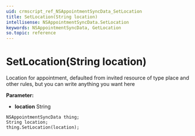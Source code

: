 ```yaml
---
uid: crmscript_ref_NSAppointmentSyncData_SetLocation
title: SetLocation(String location)
intellisense: NSAppointmentSyncData.SetLocation
keywords: NSAppointmentSyncData, GetLocation
so.topic: reference
---
```


# SetLocation(String location)

Location for appointment, defaulted from invited resource of type place and other rules, but you can write anything you want here

**Parameter:** 
 - **location** String

```crmscript
NSAppointmentSyncData thing;
String location;
thing.SetLocation(location);
```

